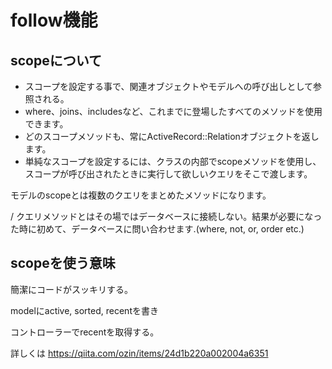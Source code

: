 # follow機能

## scopeについて

* スコープを設定する事で、関連オブジェクトやモデルへの呼び出しとして参照される。
* where、joins、includesなど、これまでに登場したすべてのメソッドを使用できます。
* どのスコープメソッドも、常にActiveRecord::Relationオブジェクトを返します。
* 単純なスコープを設定するには、クラスの内部でscopeメソッドを使用し、スコープが呼び出されたときに実行して欲しいクエリをそこで渡します。

モデルのscopeとは複数のクエリをまとめたメソッドになります。

/ クエリメソッドとはその場ではデータベースに接続しない。結果が必要になった時に初めて、データベースに問い合わせます.(where, not, or, order etc.)


## scopeを使う意味

簡潔にコードがスッキリする。

modelにactive, sorted, recentを書き

コントローラーでrecentを取得する。

詳しくは
https://qiita.com/ozin/items/24d1b220a002004a6351
